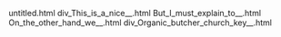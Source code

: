 untitled.html
div_This_is_a_nice__.html
But_I_must_explain_to__.html
On_the_other_hand_we__.html
div_Organic_butcher_church_key__.html

